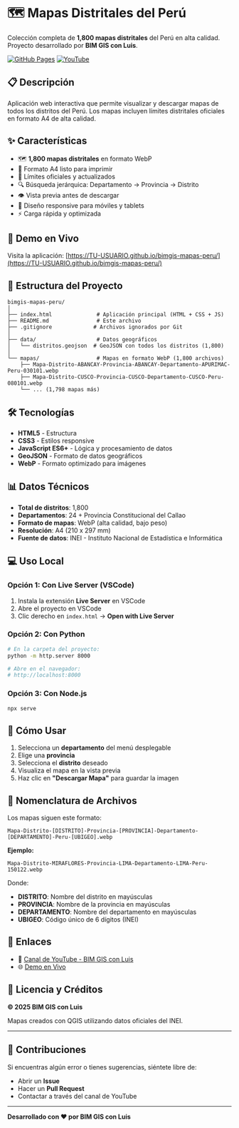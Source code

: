 # 🗺️ Mapas Distritales del Perú

Colección completa de **1,800 mapas distritales** del Perú en alta calidad. Proyecto desarrollado por **BIM GIS con Luis**.

[![GitHub Pages](https://img.shields.io/badge/demo-live-brightgreen)](https://TU-USUARIO.github.io/bimgis-mapas-peru/)
[![YouTube](https://img.shields.io/badge/YouTube-BIM%20GIS%20con%20Luis-red)](https://www.youtube.com/@gisconluis6381)

## 📋 Descripción

Aplicación web interactiva que permite visualizar y descargar mapas de todos los distritos del Perú. Los mapas incluyen límites distritales oficiales en formato A4 de alta calidad.

## ✨ Características

- 🗺️ **1,800 mapas distritales** en formato WebP
- 📐 Formato A4 listo para imprimir
- 🎯 Límites oficiales y actualizados
- 🔍 Búsqueda jerárquica: Departamento → Provincia → Distrito
- 👁️ Vista previa antes de descargar
- 📱 Diseño responsive para móviles y tablets
- ⚡ Carga rápida y optimizada

## 🚀 Demo en Vivo

Visita la aplicación: [https://TU-USUARIO.github.io/bimgis-mapas-peru/](https://TU-USUARIO.github.io/bimgis-mapas-peru/)

## 📁 Estructura del Proyecto

```
bimgis-mapas-peru/
│
├── index.html              # Aplicación principal (HTML + CSS + JS)
├── README.md               # Este archivo
├── .gitignore             # Archivos ignorados por Git
│
├── data/                   # Datos geográficos
│   └── distritos.geojson  # GeoJSON con todos los distritos (1,800)
│
└── mapas/                  # Mapas en formato WebP (1,800 archivos)
    ├── Mapa-Distrito-ABANCAY-Provincia-ABANCAY-Departamento-APURIMAC-Peru-030101.webp
    ├── Mapa-Distrito-CUSCO-Provincia-CUSCO-Departamento-CUSCO-Peru-080101.webp
    └── ... (1,798 mapas más)
```

## 🛠️ Tecnologías

- **HTML5** - Estructura
- **CSS3** - Estilos responsive
- **JavaScript ES6+** - Lógica y procesamiento de datos
- **GeoJSON** - Formato de datos geográficos
- **WebP** - Formato optimizado para imágenes

## 📊 Datos Técnicos

- **Total de distritos**: 1,800
- **Departamentos**: 24 + Provincia Constitucional del Callao
- **Formato de mapas**: WebP (alta calidad, bajo peso)
- **Resolución**: A4 (210 x 297 mm)
- **Fuente de datos**: INEI - Instituto Nacional de Estadística e Informática

## 💻 Uso Local

### Opción 1: Con Live Server (VSCode)

1. Instala la extensión **Live Server** en VSCode
2. Abre el proyecto en VSCode
3. Clic derecho en `index.html` → **Open with Live Server**

### Opción 2: Con Python

```bash
# En la carpeta del proyecto:
python -m http.server 8000

# Abre en el navegador:
# http://localhost:8000
```

### Opción 3: Con Node.js

```bash
npx serve
```

## 🎯 Cómo Usar

1. Selecciona un **departamento** del menú desplegable
2. Elige una **provincia**
3. Selecciona el **distrito** deseado
4. Visualiza el mapa en la vista previa
5. Haz clic en **"Descargar Mapa"** para guardar la imagen

## 📝 Nomenclatura de Archivos

Los mapas siguen este formato:

```
Mapa-Distrito-[DISTRITO]-Provincia-[PROVINCIA]-Departamento-[DEPARTAMENTO]-Peru-[UBIGEO].webp
```

**Ejemplo:**
```
Mapa-Distrito-MIRAFLORES-Provincia-LIMA-Departamento-LIMA-Peru-150122.webp
```

Donde:
- **DISTRITO**: Nombre del distrito en mayúsculas
- **PROVINCIA**: Nombre de la provincia en mayúsculas
- **DEPARTAMENTO**: Nombre del departamento en mayúsculas
- **UBIGEO**: Código único de 6 dígitos (INEI)

## 🔗 Enlaces

- 🎥 [Canal de YouTube - BIM GIS con Luis](https://www.youtube.com/@gisconluis6381)
- 🌐 [Demo en Vivo](https://TU-USUARIO.github.io/bimgis-mapas-peru/)

## 📄 Licencia y Créditos

**© 2025 BIM GIS con Luis**

Mapas creados con QGIS utilizando datos oficiales del INEI.

---

## 🤝 Contribuciones

Si encuentras algún error o tienes sugerencias, siéntete libre de:
- Abrir un **Issue**
- Hacer un **Pull Request**
- Contactar a través del canal de YouTube

---

**Desarrollado con ❤️ por BIM GIS con Luis**